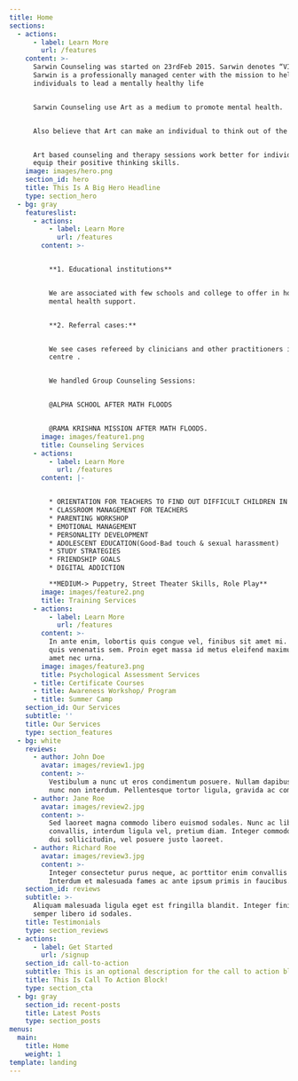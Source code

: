 ```yaml
---
title: Home
sections:
  - actions:
      - label: Learn More
        url: /features
    content: >-
      Sarwin Counseling was started on 23rdFeb 2015. Sarwin denotes “VICTORY“.
      Sarwin is a professionally managed center with the mission to help
      individuals to lead a mentally healthy life 


      Sarwin Counseling use Art as a medium to promote mental health.


      Also believe that Art can make an individual to think out of the box.


      Art based counseling and therapy sessions work better for individual to
      equip their positive thinking skills.
    image: images/hero.png
    section_id: hero
    title: This Is A Big Hero Headline
    type: section_hero
  - bg: gray
    featureslist:
      - actions:
          - label: Learn More
            url: /features
        content: >-


          **1. Educational institutions**


          We are associated with few schools and college to offer in housed
          mental health support.


          **2. Referral cases:**


          We see cases refereed by clinicians and other practitioners in our
          centre .


          We handled Group Counseling Sessions: 


          @ALPHA SCHOOL AFTER MATH FLOODS


          @RAMA KRISHNA MISSION AFTER MATH FLOODS.
        image: images/feature1.png
        title: Counseling Services
      - actions:
          - label: Learn More
            url: /features
        content: |-


          * ORIENTATION FOR TEACHERS TO FIND OUT DIFFICULT CHILDREN IN CLASS
          * CLASSROOM MANAGEMENT FOR TEACHERS
          * PARENTING WORKSHOP
          * EMOTIONAL MANAGEMENT
          * PERSONALITY DEVELOPMENT
          * ADOLESCENT EDUCATION(Good-Bad touch & sexual harassment)
          * STUDY STRATEGIES
          * FRIENDSHIP GOALS
          * DIGITAL ADDICTION

          **MEDIUM-> Puppetry, Street Theater Skills, Role Play**
        image: images/feature2.png
        title: Training Services
      - actions:
          - label: Learn More
            url: /features
        content: >-
          In ante enim, lobortis quis congue vel, finibus sit amet mi. Aenean
          quis venenatis sem. Proin eget massa id metus eleifend maximus sit
          amet nec urna.
        image: images/feature3.png
        title: Psychological Assessment Services
      - title: Certificate Courses
      - title: Awareness Workshop/ Program
      - title: Summer Camp
    section_id: Our Services
    subtitle: ''
    title: Our Services
    type: section_features
  - bg: white
    reviews:
      - author: John Doe
        avatar: images/review1.jpg
        content: >-
          Vestibulum a nunc ut eros condimentum posuere. Nullam dapibus quis
          nunc non interdum. Pellentesque tortor ligula, gravida ac commodo eu.
      - author: Jane Roe
        avatar: images/review2.jpg
        content: >-
          Sed laoreet magna commodo libero euismod sodales. Nunc ac libero
          convallis, interdum ligula vel, pretium diam. Integer commodo sem at
          dui sollicitudin, vel posuere justo laoreet.
      - author: Richard Roe
        avatar: images/review3.jpg
        content: >-
          Integer consectetur purus neque, ac porttitor enim convallis vitae.
          Interdum et malesuada fames ac ante ipsum primis in faucibus.
    section_id: reviews
    subtitle: >-
      Aliquam malesuada ligula eget est fringilla blandit. Integer finibus
      semper libero id sodales. 
    title: Testimonials
    type: section_reviews
  - actions:
      - label: Get Started
        url: /signup
    section_id: call-to-action
    subtitle: This is an optional description for the call to action block.
    title: This Is Call To Action Block!
    type: section_cta
  - bg: gray
    section_id: recent-posts
    title: Latest Posts
    type: section_posts
menus:
  main:
    title: Home
    weight: 1
template: landing
---
```


